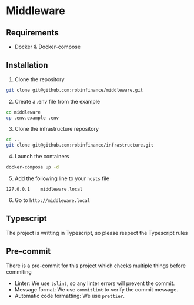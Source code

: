 # Middleware

## Requirements

- Docker & Docker-compose

## Installation

1. Clone the repository

```bash
git clone git@github.com:robinfinance/middleware.git
```

2. Create a .env file from the example

```bash
cd middleware
cp .env.example .env
```

3. Clone the infrastructure repository

```bash
cd ..
git clone git@github.com:robinfinance/infrastructure.git
```

4. Launch the containers

```bash
docker-compose up -d
```

5. Add the following line to your `hosts` file

```
127.0.0.1    middleware.local
```

6. Go to `http://middleware.local`

## Typescript

The project is writting in Typescript, so please respect the Typescript rules

## Pre-commit

There is a pre-commit for this project which checks multiple things before commiting

- Linter: We use `tslint`, so any linter errors will prevent the commit.
- Message format: We use `commitlint` to verify the commit message.
- Automatic code formatting: We use `prettier`.
